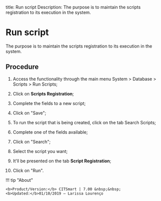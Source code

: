 title: Run script
Description: The purpose is to maintain the scripts registration to its execution in the system.
# Run script

The purpose is to maintain the scripts registration to its execution in the system.

Procedure
-------------

1.  Access the functionality through the main menu System \> Database \> Scripts
    \> Run Scripts;

2.  Click on **Scripts Registration**;

3.  Complete the fields to a new script;

4.  Click on "Save";

5.  To run the script that is being created, click on the tab Search Scripts;

6.  Complete one of the fields available;

7.  Click on "Search";

8.  Select the script you want;

9.  It'll be presented on the tab **Script Registration**;

10. Click on "Run".

!!! tip "About"

    <b>Product/Version:</b> CITSmart | 7.00 &nbsp;&nbsp;
    <b>Updated:</b>01/10/2019 – Larissa Lourenço

